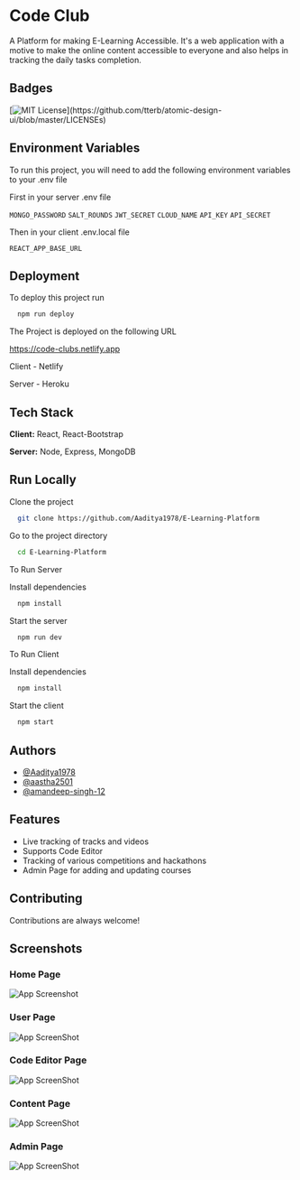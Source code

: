 
# Code Club

A Platform for making E-Learning Accessible. It's a web
application with a motive to make the online content accessible
to everyone and also helps in tracking the daily tasks
completion.


## Badges

[![MIT License](https://img.shields.io/apm/l/atomic-design-ui.svg?)](https://github.com/tterb/atomic-design-ui/blob/master/LICENSEs)




## Environment Variables

To run this project, you will need to add the following environment variables to your .env file

First in your server .env file

`MONGO_PASSWORD` `SALT_ROUNDS` `JWT_SECRET` `CLOUD_NAME` `API_KEY` `API_SECRET`

Then in your client .env.local file

`REACT_APP_BASE_URL`


## Deployment

To deploy this project run

```bash
  npm run deploy
```

The Project is deployed on the following URL

https://code-clubs.netlify.app

Client - Netlify

Server - Heroku


## Tech Stack

**Client:** React, React-Bootstrap

**Server:** Node, Express, MongoDB


## Run Locally

Clone the project

```bash
  git clone https://github.com/Aaditya1978/E-Learning-Platform
```

Go to the project directory

```bash
  cd E-Learning-Platform
```

To Run Server

Install dependencies

```bash
  npm install
```

Start the server

```bash
  npm run dev
```

To Run Client

Install dependencies

```bash
  npm install
```

Start the client

```bash
  npm start
```

## Authors

- [@Aaditya1978](https://github.com/Aaditya1978)
- [@aastha2501](https://github.com/aastha2501)
- [@amandeep-singh-12](https://github.com/amandeep-singh-12)


## Features

- Live tracking of tracks and videos
- Supports Code Editor
- Tracking of various competitions and hackathons
- Admin Page for adding and updating courses


## Contributing

Contributions are always welcome!


## Screenshots

### Home Page
![App Screenshot](https://res.cloudinary.com/dsi3u8pfq/image/upload/v1656824218/WhatsApp_Image_2022-07-03_at_10.26.16_AM_twnjpf.jpg)

### User Page
![App ScreenShot](https://res.cloudinary.com/dsi3u8pfq/image/upload/v1656824329/WhatsApp_Image_2022-07-03_at_10.28.28_AM_ztkkng.jpg)

### Code Editor Page
![App ScreenShot](https://res.cloudinary.com/dsi3u8pfq/image/upload/v1656824431/WhatsApp_Image_2022-07-03_at_10.30.12_AM_zt5a6y.jpg)

### Content Page
![App ScreenShot](https://res.cloudinary.com/dsi3u8pfq/image/upload/v1656824518/WhatsApp_Image_2022-07-03_at_10.31.40_AM_p28dgp.jpg)

### Admin Page
![App ScreenShot](https://res.cloudinary.com/dsi3u8pfq/image/upload/v1656824585/Screenshot_2022-07-03_103249_luvisd.png)
